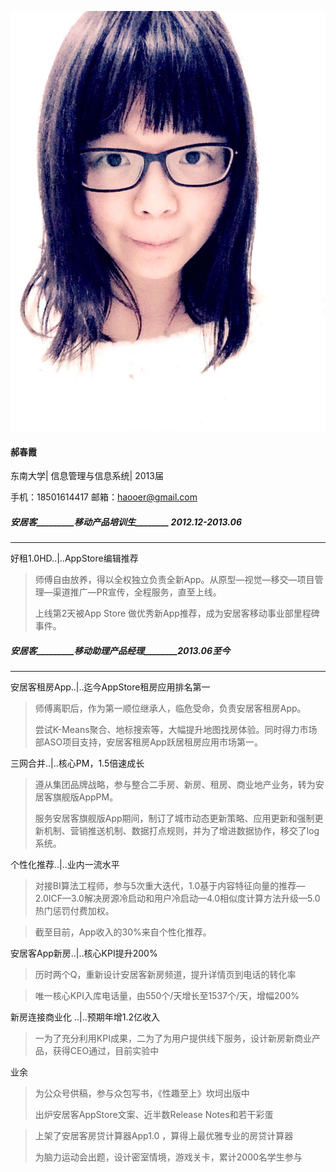 
![](https://raw.githubusercontent.com/haooer/profile/master/resume/webwxgetmsgimg.jpeg)        

#### 郝春霞 


东南大学| 信息管理与信息系统| 2013届

手机：18501614417  邮箱：haooer@gmail.com  


##### 安居客_________移动产品培训生________  2012.12-2013.06
******

 好租1.0HD..|..AppStore编辑推荐

> 师傅自由放养，得以全权独立负责全新App。从原型—视觉—移交—项目管理—渠道推广—PR宣传，全程服务，直至上线。
> 
> 上线第2天被App Store 做优秀新App推荐，成为安居客移动事业部里程碑事件。


##### 安居客_________移动助理产品经理________2013.06至今
******

安居客租房App..|..迄今AppStore租房应用排名第一

> 师傅离职后，作为第一顺位继承人，临危受命，负责安居客租房App。
> 
> 尝试K-Means聚合、地标搜索等，大幅提升地图找房体验。同时得力市场部ASO项目支持，安居客租房App跃居租房应用市场第一。

三网合并..|..核心PM，1.5倍速成长

> 遵从集团品牌战略，参与整合二手房、新房、租房、商业地产业务，转为安居客旗舰版AppPM。
> 
> 服务安居客旗舰版App期间，制订了城市动态更新策略、应用更新和强制更新机制、营销推送机制、数据打点规则，并为了增进数据协作，移交了log系统。

个性化推荐..|..业内一流水平

> 对接BI算法工程师，参与5次重大迭代，1.0基于内容特征向量的推荐—2.0ICF—3.0解决房源冷启动和用户冷启动—4.0相似度计算方法升级—5.0热门惩罚付费加权。

> 截至目前，App收入的30%来自个性化推荐。


安居客App新房..|..核心KPI提升200% 

> 历时两个Q，重新设计安居客新房频道，提升详情页到电话的转化率

> 唯一核心KPI入库电话量，由550个/天增长至1537个/天，增幅200%



新房连接商业化 ..|..预期年增1.2亿收入 

> 一为了充分利用KPI成果，二为了为用户提供线下服务，设计新房新商业产品，获得CEO通过，目前实验中

业余

> 为公众号供稿，参与众包写书，《性趣至上》坎坷出版中
> 
> 出炉安居客AppStore文案、近半数Release Notes和若干彩蛋

> 上架了安居客房贷计算器App1.0 ，算得上最优雅专业的房贷计算器
> 
> 为脑力运动会出题，设计密室情境，游戏关卡，累计2000名学生参与

